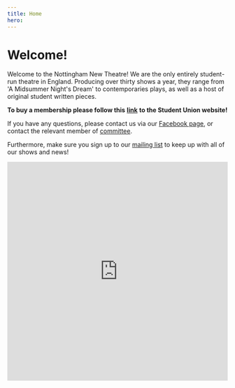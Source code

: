 ```yaml
---
title: Home
hero:
---
```


# Welcome!

Welcome to the Nottingham New Theatre! We are the only entirely student-run theatre in England. Producing over thirty shows a year, they range from 'A Midsummer Night's Dream' to contemporaries plays, as well as a host of original student written pieces.

**To buy a membership please follow this** [**link**](https://su.nottingham.ac.uk/activities/view/new-theatre) **to the Student Union website!**

If you have any questions, please contact us via our [Facebook page](https://www.facebook.com/thenottinghamnewtheatre), or contact the relevant member of [committee](/about/#committee "Committee").

Furthermore, make sure you sign up to our [mailing list](https://newtheatre.us3.list-manage.com/subscribe?u=ce5311ce46fe45638f90f4022&id=97e4899eb8) to keep up with all of our shows and news!

<iframe src="https://calendar.google.com/calendar/u/0/embed?height=500&wkst=2&bgcolor=%23ffffff&ctz=Europe/London&hl=en&title&src=Y19hNDE3MjcxNzA1MDE0MzFlNjIwZTE0MjVlNTRmZDYxZjkwZmQ4MjM0OGFiNTlhZjQ5NWM5OTViNWEzNjYwNTljQGdyb3VwLmNhbGVuZGFyLmdvb2dsZS5jb20&color=%23F09300" style="border:none; width: 100%; height:500px"/>

<!--iframe styles: style="border-width:0" width="1000" height="500" frameborder="0" scrolling="no"-->